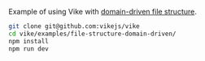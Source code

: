 Example of using Vike with [domain-driven file structure](https://vike.dev/file-structure#domain-driven).

```bash
git clone git@github.com:vikejs/vike
cd vike/examples/file-structure-domain-driven/
npm install
npm run dev
```
